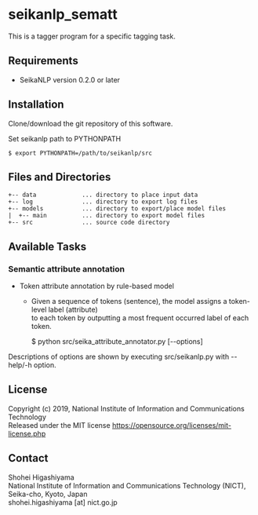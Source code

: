 # seikanlp_sematt

This is a tagger program for a specific tagging task.


## Requirements

- SeikaNLP version 0.2.0 or later


## Installation

Clone/download the git repository of this software.

Set seikanlp path to PYTHONPATH
~~~~
$ export PYTHONPATH=/path/to/seikanlp/src
~~~~


## Files and Directories

~~~~
+-- data             ... directory to place input data
+-- log              ... directory to export log files
+-- models           ... directory to export/place model files
|  +-- main          ... directory to export model files
+-- src              ... source code directory
~~~~


## Available Tasks

### Semantic attribute annotation

- Token attribute annotation by rule-based model
    - Given a sequence of tokens (sentence), the model assigns a token-level label (attribute)  
      to each token by outputting a most frequent occurred label of each token.

      $ python src/seika_attribute_annotator.py [--options]

Descriptions of options are shown by executing src/seikanlp.py with --help/-h option.


## License

Copyright (c) 2019, National Institute of Information and Communications Technology  
Released under the MIT license https://opensource.org/licenses/mit-license.php


## Contact

Shohei Higashiyama  
National Institute of Information and Communications Technology (NICT), Seika-cho, Kyoto, Japan  
shohei.higashiyama [at] nict.go.jp
